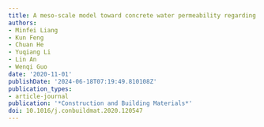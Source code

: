 ```yaml
---
title: A meso-scale model toward concrete water permeability regarding aggregate permeability
authors:
- Minfei Liang
- Kun Feng
- Chuan He
- Yuqiang Li
- Lin An
- Wenqi Guo
date: '2020-11-01'
publishDate: '2024-06-18T07:19:49.810108Z'
publication_types:
- article-journal
publication: '*Construction and Building Materials*'
doi: 10.1016/j.conbuildmat.2020.120547
---
```

